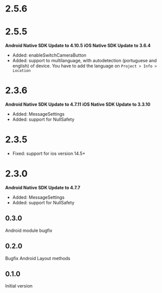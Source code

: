 # 2.5.6

# 2.5.5
__Android Native SDK Update to 4.10.5__
__iOS Native SDK Update to 3.6.4__
- Added: enableSwitchCameraButton
- Added: support to multilanguage, with autodetection (portuguese and english) of device. You have to add the language on `Project > Info > Location` 

# 2.3.6
__Android Native SDK Update to 4.7.11__
__iOS Native SDK Update to 3.3.10__
- Added: MessageSettings
- Added: support for NullSafety

# 2.3.5
- Fixed: support for ios version 14.5+

# 2.3.0
__Android Native SDK Update to 4.7.7__
- Added: MessageSettings
- Added: support for NullSafety

## 0.3.0
Android module bugfix
## 0.2.0
Bugfix Android Layout methods
## 0.1.0
Initial version
